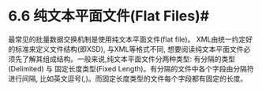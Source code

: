 # 6.6 纯文本平面文件(Flat Files)#


最常见的批量数据交换机制是使用纯文本平面文件(flat file)。 XML由统一约定好的标准来定义文件结构(即XSD), 与XML等格式不同, 想要阅读纯文本平面文件必须先了解其组成结构。一般来说,纯文本平面文件分两种类型: 有分隔的类型(Delimited) 与 固定长度类型(Fixed Length)。有分隔的文件中各个字段由分隔符进行间隔, 比如英文逗号(,)。而固定长度类型的文件每个字段都有固定的长度。
